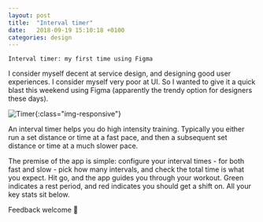 ```yaml
---
layout: post
title:  "Interval timer"
date:   2018-09-19 15:10:18 +0100
categories: design
---
```


`Interval timer: my first time using Figma`

I consider myself decent at service design, and designing good user experiences. I consider myself very poor at UI. So I wanted to give it a quick blast this weekend using Figma (apparently the trendy option for designers these days).

![Timer](/assets/img/intervals/interval_timer.jpg){:class="img-responsive"}

An interval timer helps you do high intensity training. Typically you either run a set distance or time at a fast pace, and then a subsequent set distance or time at a much slower pace.

The premise of the app is simple: configure your interval times - for both fast and slow - pick how many intervals, and check the total time is what you expect. Hit go, and the app guides you through your workout. Green indicates a rest period, and red indicates you should get a shift on. All your key stats sit below.

Feedback welcome 🙏
